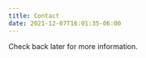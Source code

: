 ```yaml
---
title: Contact
date: 2021-12-07T16:01:35-06:00
---
```


<!--This is a stupid, but apparently necessary file.  It's stupid because this content is not displayed anywhere on the site, but the file is necessary just to make sure the `contact` page exists./-->

Check back later for more information.

<!-- ## REC Board Members:

| Name | Role | Phone | Email |
| ---  | ---  | ---   | ---   |
| Shayna Zmolek | Board President | Cellular: 515-979-3306 | {{< mailto "shaynazmolek@gmail.com" >}} |
| Claire Mayo | Board Secretary | Cellular: 563-321-8961 | {{< mailto "clairemgraves@hotmail.com" >}} |
| Brooke Yuska | Board Treasurer | Cellular: 641-485-4608 | {{< mailto "byuska@banktoledo.com" >}} |
| Hannah Mullen | Board Member | Cellular: 641-481-3000 | {{< mailto "mullhan@hotmail.com" >}} |
| Samantha Peska | Board Member | Cellular: 641-295-6295 | {{< mailto "speska@aea267.k12.ia.us" >}} |
| Chelsea Ahrens | Board Member | Cellular: 641-481-5112 | {{< mailto "cahrens@s-tama.k12.ia.us" >}} |
| Trish Tow | Board Member | Cellular: 641-354-3129 | {{< mailto "trishtow@hotmail.com" >}} |
-->
